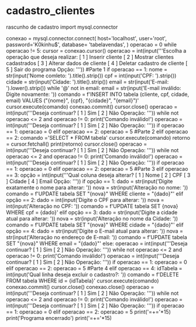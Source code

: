 # cadastro_clientes
rascunho de cadastro
import mysql.connector

conexao = mysql.connector.connect(
    host='localhost',
    user='root',
    password='K0kinhu$',
    database= 'tabelavendas',
)
operacao = 0
while operacao != 5:
    cursor = conexao.cursor()
    operacao = int(input('''Escolha a operação que deseja realizar:
[ 1 ] Inserir cliente
[ 2 ] Mostrar clientes cadastrados
[ 3 ] Alterar dados de cliente
[ 4 ] Deletar cadastro de cliente
[ 5 ] Sair do programa 
Opção:  '''))
#Parte 1
    if operacao == 1:
        nome = str(input('Nome comleto: ').title().strip())
        cpf = int(input('CPF: ').strip())
        cidade = str(input('Cidade: ').title().strip())
        email = str(input('E-mail: ').lower().strip())
        while '@' not in email:
            email = str(input('E-mail inválido: Digite novamente: '))
        comando = f'INSERT INTO tabela (cliente, cpf, cidade, email) VALUES ("{nome}", {cpf}, "{cidade}", "{email}")'
        cursor.execute(comando)
        conexao.commit()
        cursor.close()
        operacao = int(input('''Deseja continuar?
        [ 1 ] Sim
        [ 2 ] Não
        Operação:  '''))
        while not operacao <= 2 and operacao != 0:
            print('Comando inválido!')
            operacao = int(input('''Deseja continuar?
            [ 1 ] Sim
            [ 2 ] Não
            Operação:  '''))
        if operacao == 1:
                operacao = 0
        elif operacao == 2:
                operacao = 5
#Parte 2
    elif operacao == 2:
        comando ='SELECT * FROM tabela'
        cursor.execute(comando)
        retorno = cursor.fetchall()
        print(retorno)
        cursor.close()
        operacao = int(input('''Deseja continuar?
        [ 1 ] Sim
        [ 2 ] Não
        Operação:  '''))
        while not operacao <= 2 and operacao != 0:
            print('Comando inválido!')
            operacao = int(input('''Deseja continuar?
            [ 1 ] Sim
            [ 2 ] Não
            Operação:  '''))
        if operacao == 1:
                operacao = 0
        elif operacao == 2:
                operacao = 5
#Parte 3
    elif operacao == 3:
        opção = int(input('''Qual coluna deseja alterar?
[ 1 ] Nome
[ 2 ] CPF
[ 3 ] Cidade
[ 4 ] Email
Opção: '''))
        if opção == 1:
            dado = str(input('Digite exatamente o nome para alterar: '))
            nova = str(input('Alteração no nome: '))
            comando = f'UPDATE tabela SET "{nova}" WHERE cliente = "{dado}"'
        elif opção == 2:
            dado = int(input('Digite o CPF para alterar: '))
            nova = int(input('Alteração no CPF: '))
            comando = f'UPDATE tabela SET {nova} WHERE cpf = {dado}'
        elif opção == 3:
            dado = str(input('Digite a cidade atual para alterar: '))
            nova = str(input('Alteração no nome da Cidade: '))
            comando = f'UPDATE tabela SET "{nova}" WHERE cidade = "{dado}"'
        elif opção == 4:
            dado = str(input('Digite o E-mail atual para alterar: '))
            nova = str(input('Alteração no endereço de E-mail: '))
            comando = f'UPDATE tabela SET "{nova}" WHERE email = "{dado}"'
        else:
            operacao = int(input('''Deseja continuar?
        [ 1 ] Sim
        [ 2 ] Não
        Operação:  '''))
        while not operacao <= 2 and operacao != 0:
            print('Comando inválido!')
            operacao = int(input('''Deseja continuar?
            [ 1 ] Sim
            [ 2 ] Não
            Operação:  '''))
        if operacao == 1:
                operacao = 0
        elif operacao == 2:
                operacao = 5
#Parte 4
    elif operacao == 4:
        idTabela = int(input('Qual linha deseja excluir o cadastro?: '))
        comando = f'DELETE FROM tabela WHERE id = {idTabela}'
        cursor.execute(comando)
        conexao.commit()
        cursor.close()
        conexao.close()
        operacao = int(input('''Deseja continuar?
        [ 1 ] Sim
        [ 2 ] Não
        Operação:  '''))
        while not operacao <= 2 and operacao != 0:
            print('Comando inválido!')
            operacao = int(input('''Deseja continuar?
            [ 1 ] Sim
            [ 2 ] Não
            Operação:  '''))
        if operacao == 1:
                operacao = 0
        elif operacao == 2:
                operacao = 5
print('=+='*15)
print('Programa encerrado')
print('=+='*15)
